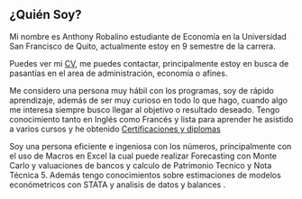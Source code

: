 ## ¿Quién Soy?

Mi nombre es Anthony Robalino estudiante de Economía en la Universidad San Francisco de Quito, actualmente estoy en 9 semestre de la carrera.

Puedes ver mi [CV](https://drive.google.com/file/d/1BnpWs7oBTCzogbUkAdNEglEIzbytL-XQ/view?usp=sharing), me puedes contactar, principalmente estoy en busca de pasantías en el area de administración, economía o afines.

Me considero una persona muy hábil con los programas, soy de rápido aprendizaje, además de ser muy curioso en todo lo que hago, cuando algo me interesa siempre busco llegar al objetivo o resultado deseado. Tengo conocimiento tanto en Inglés como Francés y lista para aprender he asistido a varios cursos y he obtenido [Certificaciones y diplomas](https://drive.google.com/file/d/1XT2UdVQXqNo_Xa6_4MKEn75sRzntbKHl/view?usp=sharing)

Soy una persona eficiente e ingeniosa con los números, principalmente con el uso de Macros en Excel la cual puede realizar Forecasting con Monte Carlo y valuaciones de bancos y calculo de Patrimonio Tecnico y Nota Técnica 5. Además tengo conocimientos sobre estimaciones de modelos económetricos con STATA y analisis de datos y balances .




